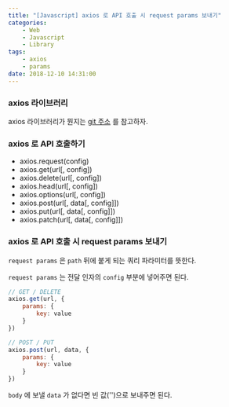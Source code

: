 ```yaml
---
title: "[Javascript] axios 로 API 호출 시 request params 보내기"
categories:
    - Web
    - Javascript
    - Library
tags:
    - axios
    - params
date: 2018-12-10 14:31:00
---
```


### axios 라이브러리
axios 라이브러리가 뭔지는 [git 주소](https://github.com/axios/axios) 를 참고하자.

### axios 로 API 호출하기
- axios.request(config)
- axios.get(url[, config])
- axios.delete(url[, config])
- axios.head(url[, config])
- axios.options(url[, config])
- axios.post(url[, data[, config]])
- axios.put(url[, data[, config]])
- axios.patch(url[, data[, config]])

### axios 로 API 호출 시 request params 보내기
`request params` 은 `path` 뒤에 붙게 되는 쿼리 파라미터를 뜻한다.

`request params` 는 전달 인자의 `config` 부분에 넣어주면 된다.

```js
// GET / DELETE
axios.get(url, {
    params: {
        key: value
    }
})

// POST / PUT
axios.post(url, data, {
    params: {
        key: value
    }
})
```

`body` 에 보낼 `data` 가 없다면 빈 값('')으로 보내주면 된다.
